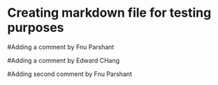 # Creating markdown file for testing purposes

#Adding a comment by Fnu Parshant

#Adding a comment by Edward CHang

#Adding second comment by Fnu Parshant
